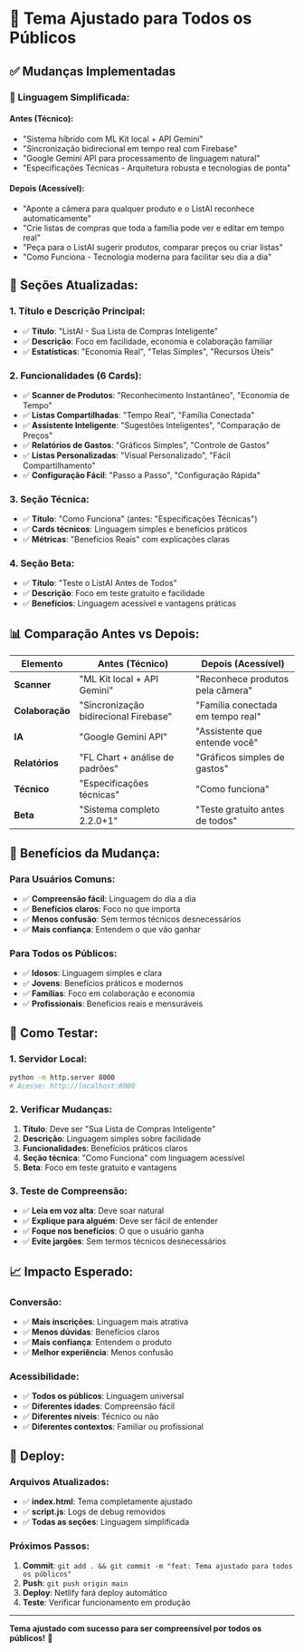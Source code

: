 # 🎯 Tema Ajustado para Todos os Públicos

## ✅ **Mudanças Implementadas**

### **🎨 Linguagem Simplificada:**

#### **Antes (Técnico):**
- "Sistema híbrido com ML Kit local + API Gemini"
- "Sincronização bidirecional em tempo real com Firebase"
- "Google Gemini API para processamento de linguagem natural"
- "Especificações Técnicas - Arquitetura robusta e tecnologias de ponta"

#### **Depois (Acessível):**
- "Aponte a câmera para qualquer produto e o ListAI reconhece automaticamente"
- "Crie listas de compras que toda a família pode ver e editar em tempo real"
- "Peça para o ListAI sugerir produtos, comparar preços ou criar listas"
- "Como Funciona - Tecnologia moderna para facilitar seu dia a dia"

## 🔄 **Seções Atualizadas:**

### **1. Título e Descrição Principal:**
- ✅ **Título**: "ListAI - Sua Lista de Compras Inteligente"
- ✅ **Descrição**: Foco em facilidade, economia e colaboração familiar
- ✅ **Estatísticas**: "Economia Real", "Telas Simples", "Recursos Úteis"

### **2. Funcionalidades (6 Cards):**
- ✅ **Scanner de Produtos**: "Reconhecimento Instantâneo", "Economia de Tempo"
- ✅ **Listas Compartilhadas**: "Tempo Real", "Família Conectada"
- ✅ **Assistente Inteligente**: "Sugestões Inteligentes", "Comparação de Preços"
- ✅ **Relatórios de Gastos**: "Gráficos Simples", "Controle de Gastos"
- ✅ **Listas Personalizadas**: "Visual Personalizado", "Fácil Compartilhamento"
- ✅ **Configuração Fácil**: "Passo a Passo", "Configuração Rápida"

### **3. Seção Técnica:**
- ✅ **Título**: "Como Funciona" (antes: "Especificações Técnicas")
- ✅ **Cards técnicos**: Linguagem simples e benefícios práticos
- ✅ **Métricas**: "Benefícios Reais" com explicações claras

### **4. Seção Beta:**
- ✅ **Título**: "Teste o ListAI Antes de Todos"
- ✅ **Descrição**: Foco em teste gratuito e facilidade
- ✅ **Benefícios**: Linguagem acessível e vantagens práticas

## 📊 **Comparação Antes vs Depois:**

| Elemento | Antes (Técnico) | Depois (Acessível) |
|----------|-----------------|-------------------|
| **Scanner** | "ML Kit local + API Gemini" | "Reconhece produtos pela câmera" |
| **Colaboração** | "Sincronização bidirecional Firebase" | "Família conectada em tempo real" |
| **IA** | "Google Gemini API" | "Assistente que entende você" |
| **Relatórios** | "FL Chart + análise de padrões" | "Gráficos simples de gastos" |
| **Técnico** | "Especificações técnicas" | "Como funciona" |
| **Beta** | "Sistema completo 2.2.0+1" | "Teste gratuito antes de todos" |

## 🎯 **Benefícios da Mudança:**

### **Para Usuários Comuns:**
- ✅ **Compreensão fácil**: Linguagem do dia a dia
- ✅ **Benefícios claros**: Foco no que importa
- ✅ **Menos confusão**: Sem termos técnicos desnecessários
- ✅ **Mais confiança**: Entendem o que vão ganhar

### **Para Todos os Públicos:**
- ✅ **Idosos**: Linguagem simples e clara
- ✅ **Jovens**: Benefícios práticos e modernos
- ✅ **Famílias**: Foco em colaboração e economia
- ✅ **Profissionais**: Benefícios reais e mensuráveis

## 🧪 **Como Testar:**

### **1. Servidor Local:**
```bash
python -m http.server 8000
# Acesse: http://localhost:8000
```

### **2. Verificar Mudanças:**
1. **Título**: Deve ser "Sua Lista de Compras Inteligente"
2. **Descrição**: Linguagem simples sobre facilidade
3. **Funcionalidades**: Benefícios práticos claros
4. **Seção técnica**: "Como Funciona" com linguagem acessível
5. **Beta**: Foco em teste gratuito e vantagens

### **3. Teste de Compreensão:**
- ✅ **Leia em voz alta**: Deve soar natural
- ✅ **Explique para alguém**: Deve ser fácil de entender
- ✅ **Foque nos benefícios**: O que o usuário ganha
- ✅ **Evite jargões**: Sem termos técnicos desnecessários

## 📈 **Impacto Esperado:**

### **Conversão:**
- ✅ **Mais inscrições**: Linguagem mais atrativa
- ✅ **Menos dúvidas**: Benefícios claros
- ✅ **Mais confiança**: Entendem o produto
- ✅ **Melhor experiência**: Menos confusão

### **Acessibilidade:**
- ✅ **Todos os públicos**: Linguagem universal
- ✅ **Diferentes idades**: Compreensão fácil
- ✅ **Diferentes níveis**: Técnico ou não
- ✅ **Diferentes contextos**: Familiar ou profissional

## 🚀 **Deploy:**

### **Arquivos Atualizados:**
- ✅ **index.html**: Tema completamente ajustado
- ✅ **script.js**: Logs de debug removidos
- ✅ **Todas as seções**: Linguagem simplificada

### **Próximos Passos:**
1. **Commit**: `git add . && git commit -m "feat: Tema ajustado para todos os públicos"`
2. **Push**: `git push origin main`
3. **Deploy**: Netlify fará deploy automático
4. **Teste**: Verificar funcionamento em produção

---

**Tema ajustado com sucesso para ser compreensível por todos os públicos!** 🎉
